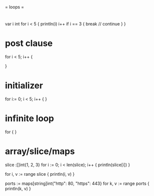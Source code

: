 = loops =

#
var i int
for i < 5 {
  println(i)
  i++
  if i == 3 {
    break
    // continue
  }
}

#  post clause
for i < 5; i++ {

}

# initializer
for i:= 0; i < 5; i++ {
}


# infinite loop
for {
}


# array/slice/maps

slice :[]int{1, 2, 3}
for i := 0; i < len(slice); i++ {
  println(slice[i])
}

for i, v := range slice {
  println(i, v)
}

ports := maps[string]int{"http": 80, "https": 443}
for k, v := range ports {
  println(k, v)
}
